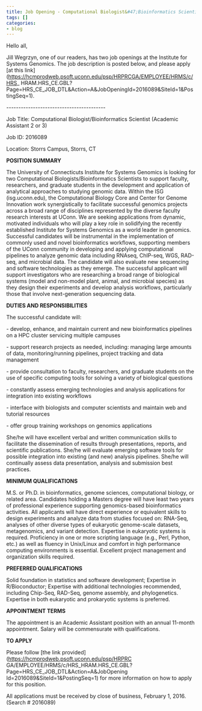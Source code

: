 ```yaml
---
title: Job Opening - Computational Biologist&#47;Bioinformatics Scientist
tags: []
categories:
- blog
---
```

Hello all,
<!--more-->

Jill Wegrzyn, one of our readers, has two job openings at the Institute for
Systems Genomics. The job description is posted below, and please apply [at
this link](https://hcmprodweb.psoft.uconn.edu/psp/HRPRCGA/EMPLOYEE/HRMS/c/HRS_
HRAM.HRS_CE.GBL?Page=HRS_CE_JOB_DTL&Action=A&JobOpeningId=2016089&SiteId=1&Pos
tingSeq=1).

\-----------------------------------------

Job Title: Computational Biologist/Bioinformatics Scientist (Academic
Assistant 2 or 3)

Job ID: 2016089

Location: Storrs Campus, Storrs, CT

**POSITION SUMMARY**

The University of Connecticuts Institute for Systems Genomics is looking for
two Computational Biologists/Bioinformatics Scientists to support faculty,
researchers, and graduate students in the development and application of
analytical approaches to studying genomic data. Within the ISG
(isg.uconn.edu), the Computational Biology Core and Center for Genome
Innovation work synergistically to facilitate successful genomics projects
across a broad range of disciplines represented by the diverse faculty
research interests at UConn. We are seeking applications from dynamic,
motivated individuals who will play a key role in solidifying the recently
established Institute for Systems Genomics as a world leader in genomics.
Successful candidates will be instrumental in the implementation of commonly
used and novel bioinformatics workflows, supporting members of the UConn
community in developing and applying computational pipelines to analyze
genomic data including RNAseq, ChIP-seq, WGS, RAD-seq, and microbial data. The
candidate will also evaluate new sequencing and software technologies as they
emerge. The successful applicant will support investigators who are
researching a broad range of biological systems (model and non-model plant,
animal, and microbial species) as they design their experiments and develop
analysis workflows, particularly those that involve next-generation sequencing
data.

**DUTIES AND RESPONSIBILITIES**

The successful candidate will:

\- develop, enhance, and maintain current and new bioinformatics pipelines on
a HPC cluster servicing multiple campuses

\- support research projects as needed, including: managing large amounts of
data, monitoring/running pipelines, project tracking and data management

\- provide consultation to faculty, researchers, and graduate students on the
use of specific computing tools for solving a variety of biological questions

\- constantly assess emerging technologies and analysis applications for
integration into existing workflows

\- interface with biologists and computer scientists and maintain web and
tutorial resources

\- offer group training workshops on genomics applications

She/he will have excellent verbal and written communication skills to
facilitate the dissemination of results through presentations, reports, and
scientific publications. She/he will evaluate emerging software tools for
possible integration into existing (and new) analysis pipelines. She/he will
continually assess data presentation, analysis and submission best practices.

**MINIMUM QUALIFICATIONS**

M.S. or Ph.D. in bioinformatics, genome sciences, computational biology, or
related area. Candidates holding a Masters degree will have least two years of
professional experience supporting genomics-based bioinformatics activities.
All applicants will have direct experience or equivalent skills to design
experiments and analyze data from studies focused on: RNA-Seq, analyses of
other diverse types of eukaryotic genome-scale datasets, metagenomics, and
variant detection. Expertise in eukaryotic systems is required. Proficiency in
one or more scripting language (e.g., Perl, Python, etc.) as well as fluency
in Unix/Linux and comfort in high performance computing environments is
essential. Excellent project management and organization skills required.

**PREFERRED QUALIFICATIONS**

Solid foundation in statistics and software development; Expertise in
R/Bioconductor; Expertise with additional technologies recommended, including
Chip-Seq, RAD-Seq, genome assembly, and phylogenetics. Expertise in both
eukaryotic and prokaryotic systems is preferred.

**APPOINTMENT TERMS**

The appointment is an Academic Assistant position with an annual 11-month
appointment. Salary will be commensurate with qualifications.

**TO APPLY**

Please follow [the link provided](https://hcmprodweb.psoft.uconn.edu/psp/HRPRC
GA/EMPLOYEE/HRMS/c/HRS_HRAM.HRS_CE.GBL?Page=HRS_CE_JOB_DTL&Action=A&JobOpening
Id=2016089&SiteId=1&PostingSeq=1) for more information on how to apply for
this position.

All applications must be received by close of business, February 1, 2016.
(Search # 2016089)

